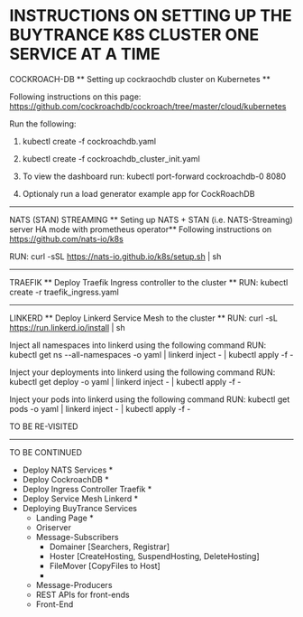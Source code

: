 # INSTRUCTIONS ON SETTING UP THE BUYTRANCE K8S CLUSTER ONE SERVICE AT A TIME

COCKROACH-DB
** Setting up cockraochdb cluster on Kubernetes **

Following instructions on this page: https://github.com/cockroachdb/cockroach/tree/master/cloud/kubernetes

Run the following:

  1. kubectl create -f cockroachdb.yaml
  2. kubectl create -f cockroachdb_cluster_init.yaml

  3. To view the dashboard run:
     kubectl port-forward cockroachdb-0 8080
  4. Optionaly run a load generator example app for CockRoachDB
     
---

NATS (STAN) STREAMING
** Seting up NATS + STAN (i.e. NATS-Streaming) server HA mode  with prometheus operator**
Following instructions on https://github.com/nats-io/k8s

 RUN: curl -sSL https://nats-io.github.io/k8s/setup.sh | sh

---

TRAEFIK
** Deploy Traefik Ingress controller to the cluster **
RUN: kubectl create -r traefik_ingress.yaml

---

LINKERD
** Deploy Linkerd Service Mesh to the cluster **
RUN: curl -sL https://run.linkerd.io/install | sh

Inject all namespaces into linkerd using the following command
RUN: kubectl get ns --all-namespaces -o yaml | linkerd inject - | kubectl apply -f -

Inject your deployments into linkerd using the following command
RUN: kubectl get deploy -o yaml | linkerd inject - | kubectl apply -f -

Inject your pods into linkerd using the following command
RUN: kubectl get pods -o yaml | linkerd inject - | kubectl apply -f -

TO BE RE-VISITED

---

TO BE CONTINUED
 - Deploy NATS Services                                           *
 - Deploy CockroachDB                                             *
 - Deploy Ingress Controller Traefik                              *
 - Deploy Service Mesh Linkerd                                    *
 - Deploying BuyTrance Services
    -  Landing Page                                               *
    -  Oriserver
    -  Message-Subscribers
        - Domainer [Searchers, Registrar]
        - Hoster [CreateHosting, SuspendHosting, DeleteHosting]
        - FileMover [CopyFiles to Host]
        - 
    -  Message-Producers
    -  REST APIs for front-ends
    -  Front-End